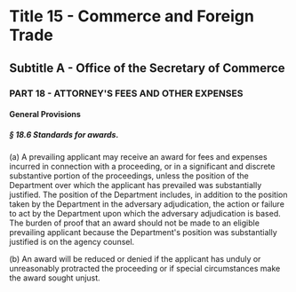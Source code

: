 
# Title 15 - Commerce and Foreign Trade
## Subtitle A - Office of the Secretary of Commerce
### PART 18 - ATTORNEY'S FEES AND OTHER EXPENSES
#### General Provisions
##### § 18.6 Standards for awards.

(a) A prevailing applicant may receive an award for fees and expenses incurred in connection with a proceeding, or in a significant and discrete substantive portion of the proceedings, unless the position of the Department over which the applicant has prevailed was substantially justified. The position of the Department includes, in addition to the position taken by the Department in the adversary adjudication, the action or failure to act by the Department upon which the adversary adjudication is based. The burden of proof that an award should not be made to an eligible prevailing applicant because the Department's position was substantially justified is on the agency counsel.

(b) An award will be reduced or denied if the applicant has unduly or unreasonably protracted the proceeding or if special circumstances make the award sought unjust.
